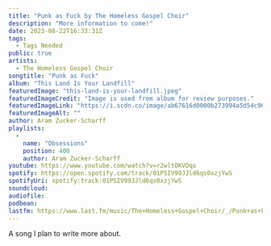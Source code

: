 ```yaml
---
title: "Punk as Fuck by The Homeless Gospel Choir"
description: "More information to come!"
date: 2023-08-22T16:33:31Z
tags:
  - Tags Needed
public: true
artists:
  - The Homeless Gospel Choir
songtitle: "Punk as Fuck"
album: "This Land Is Your Landfill"
featuredImage: "this-land-is-your-landfill.jpeg"
featuredImageCredit: "Image is used from album for review purposes."
featuredImageLink: "https://i.scdn.co/image/ab67616d0000b273994a5d54c967ee8ba811e834"
featuredImageAlt: ""
author: Aram Zucker-Scharff
playlists:
  -
    name: "Obsessions"
    position: 400
    author: Aram Zucker-Scharff
youtube: https://www.youtube.com/watch?v=r2wltOKVOqo
spotify: https://open.spotify.com/track/01PSIV99JJld6qs0xzjYwS
spotifyUri: spotify:track:01PSIV99JJld6qs0xzjYwS
soundcloud:
audiofile:
podbean:
lastfm: https://www.last.fm/music/The+Homeless+Gospel+Choir/_/Punk+as+Fuck
---
```


A song I plan to write more about.
		